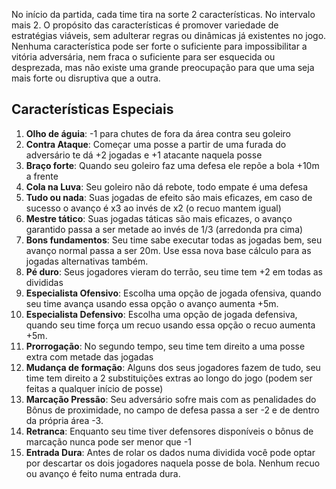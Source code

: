 No início da partida, cada time tira na sorte 2 características. No intervalo mais 2.
O propósito das características é promover variedade de estratégias viáveis, sem adulterar regras ou dinâmicas já existentes no jogo. Nenhuma característica pode ser forte o suficiente para impossibilitar a vitória adversária, nem fraca o suficiente para ser esquecida ou desprezada, mas não existe uma grande preocupação para que uma seja mais forte ou disruptiva que a outra.

## Características Especiais
1. **Olho de águia**: -1 para chutes de fora da área contra seu goleiro
2. **Contra Ataque**: Começar uma posse a partir de uma furada do adversário te dá +2 jogadas e +1 atacante naquela posse
3. **Braço forte**: Quando seu goleiro faz uma defesa ele repõe a bola +10m a frente
4. **Cola na Luva**: Seu goleiro não dá rebote, todo empate é uma defesa
5. **Tudo ou nada**: Suas jogadas de efeito são mais eficazes, em caso de sucesso o avanço é x3 ao invés de x2 (o recuo mantem igual)
6. **Mestre tático**: Suas jogadas táticas são mais eficazes, o avanço garantido passa a ser metade ao invés de 1/3 (arredonda pra cima)
7. **Bons fundamentos**: Seu time sabe executar todas as jogadas bem, seu avanço normal passa a ser 20m. Use essa nova base cálculo para as jogadas alternativas também.
8. **Pé duro**: Seus jogadores vieram do terrão, seu time tem +2 em todas as divididas
9. **Especialista Ofensivo**: Escolha uma opção de jogada ofensiva, quando seu time avança usando essa opção o avanço aumenta +5m.
10. **Especialista Defensivo**: Escolha uma opção de jogada defensiva, quando seu time força um recuo usando essa opção o recuo aumenta +5m.
11. **Prorrogação**: No segundo tempo, seu time tem direito a uma posse extra com metade das jogadas
12. **Mudança de formação**: Alguns dos seus jogadores fazem de tudo, seu time tem direito a 2 substituições extras ao longo do jogo (podem ser feitas a qualquer início de posse)
13. **Marcação Pressão**: Seu adversário sofre mais com as penalidades do Bônus de proximidade, no campo de defesa passa a ser -2 e de dentro da própria área -3.
14. **Retranca**: Enquanto seu time tiver defensores disponíveis o bônus de marcação nunca pode ser menor que -1
15. **Entrada Dura**: Antes de rolar os dados numa dividida você pode optar por descartar os dois jogadores naquela posse de bola. Nenhum recuo ou avanço é feito numa entrada dura.